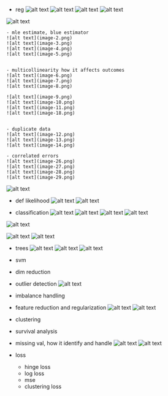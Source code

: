 - reg
![alt text](image-15.png)
![alt text](image-16.png)
![alt text](image-22.png)
![alt text](image-24.png)

![alt text](image-25.png)

    - mle estimate, blue estimator
    ![alt text](image-2.png)
    ![alt text](image-3.png)
    ![alt text](image-4.png)
    ![alt text](image-5.png)
    
    
    - multicollinearity how it affects outcomes
    ![alt text](image-6.png)
    ![alt text](image-7.png)
    ![alt text](image-8.png)

    ![alt text](image-9.png)
    ![alt text](image-10.png)
    ![alt text](image-11.png)
    ![alt text](image-18.png)


    - duplicate data
    ![alt text](image-12.png)
    ![alt text](image-13.png)
    ![alt text](image-14.png)

    - correlated errors
    ![alt text](image-26.png)
    ![alt text](image-27.png)
    ![alt text](image-28.png)
    ![alt text](image-29.png)

![alt text](image-30.png)

- def likelihood
![alt text](image.png)
![alt text](image-1.png)

- classification
![alt text](image-35.png)
![alt text](image-31.png)
![alt text](image-32.png)
![alt text](image-33.png)

![alt text](image-34.png)

![alt text](image-36.png)
![alt text](image-41.png)

- trees
![alt text](image-38.png)
![alt text](image-39.png)
![alt text](image-40.png)

- svm

- dim reduction

- outlier detection
![alt text](image-17.png)

- imbalance handling

- feature reduction and regularization
![alt text](image-20.png)
![alt text](image-21.png)

- clustering

- survival analysis

- missing val, how it identify and handle
![alt text](image-19.png)
![alt text](image-23.png)
- loss
    - hinge loss
    - log loss
    - mse
    - clustering loss




